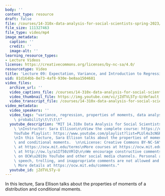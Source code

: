 ```yaml
---
body: ''
content_type: resource
draft: false
file: /courses/14-310x-data-analysis-for-social-scientists-spring-2023/14310x-lecture-9_360p_16_9.mp4
file_size: 111327463
file_type: video/mp4
image_metadata:
  caption: ''
  credit: ''
  image-alt: ''
learning_resource_types:
- Lecture Videos
license: https://creativecommons.org/licenses/by-nc-sa/4.0/
resourcetype: Video
title: 'Lecture 09: Expectation, Variance, and Introduction to Regression'
uid: 81d164bb-8e73-4af8-930e-be8aa1504681
video_files:
  archive_url: ''
  video_captions_file: /courses/14-310x-data-analysis-for-social-scientists-spring-2023/1RL25-tzl8PGADAQzvWiM5VNL-WDKCZVT_transcript.webvtt
  video_thumbnail_file: https://img.youtube.com/vi/jZdTVL5Ty-U/default.jpg
  video_transcript_file: /courses/14-310x-data-analysis-for-social-scientists-spring-2023/1RL25-tzl8PGADAQzvWiM5VNL-WDKCZVT_transcript.pdf
video_metadata:
  video_speakers: ''
  video_tags: "variance, regression, properties of moments, data analysis, distribution,\
    \ probability\t\t\t\t"
  youtube_description: "MIT 14.310x Data Analysis for Social Scientists, Spring 2023\
    \ \nInstructor: Sara Ellison\n\nView the complete course: https://ocw.mit.edu/courses/14-310x-data-analysis-for-social-scientists-spring-2023\n\
    YouTube Playlist: https://www.youtube.com/playlist?list=PLUl4u3cNGP61ATaGTFcSp7bhogloD2wHP\n\
    \nIn this lecture, Sara Ellison talks about the properties of moments of a distribution\
    \ and conditional moments.  \n\nLicense: Creative Commons BY-NC-SA\nMore information\
    \ at https://ocw.mit.edu/terms\nMore courses at https://ocw.mit.edu\nSupport OCW\
    \ at http://ow.ly/a1If50zVRlQ\n\nWe encourage constructive comments and discussion\
    \ on OCW\u2019s YouTube and other social media channels. Personal attacks, hate\
    \ speech, trolling, and inappropriate comments are not allowed and may be removed.\
    \ More details at https://ocw.mit.edu/comments."
  youtube_id: jZdTVL5Ty-U
---
```

In this lecture, Sara Ellison talks about the properties of moments of a distribution and conditional moments.